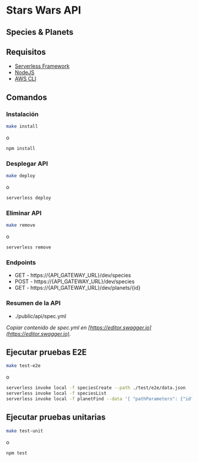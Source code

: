 # Stars Wars API

## Species & Planets

## Requisitos

* [Serverless Framework](https://www.serverless.com/framework/docs/getting-started/)
* [NodeJS](https://nodejs.org/es/download/)
* [AWS CLI](https://aws.amazon.com/es/cli/)

## Comandos

### Instalación
```bash
make install
```
o
```bash
npm install
```

### Desplegar API
```bash
make deploy
```
o
```bash
serverless deploy
```

### Eliminar API
```bash
make remove
```
o
```bash
serverless remove
```

### Endpoints

* GET - https://{API_GATEWAY_URL}/dev/species
* POST - https://{API_GATEWAY_URL}/dev/species
* GET - https://{API_GATEWAY_URL}/dev/planets/{id}
  
### Resumen de la API

* ./public/api/spec.yml

_Copiar contenido de spec.yml en [https://editor.swagger.io](https://editor.swagger.io)._

## Ejecutar pruebas E2E
```bash
make test-e2e
```
o
```bash
serverless invoke local -f speciesCreate --path ./test/e2e/data.json
serverless invoke local -f speciesList
serverless invoke local -f planetFind --data '{ "pathParameters": {"id":22}}'
```

## Ejecutar pruebas unitarias
```bash
make test-unit
```
o
```bash
npm test
```


